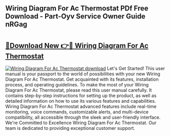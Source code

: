 ## Wiring Diagram For Ac Thermostat PDf Free Download - Part-Oyv Service Owner Guide nRGag

# <h2><a href="http://dfm6jz.blite.top/?on=Wiring+Diagram+For+Ac+Thermostat">🔗Download New 👉🔴 Wiring Diagram For Ac Thermostat</a></h2>

[![Wiring Diagram For Ac Thermostat download](https://i.imgur.com/lujVjoI.png)](http://dfm6jz.blite.top/?on=Wiring+Diagram+For+Ac+Thermostat)
Let's Get Started! This user manual is your passport to the world of possibilities with your new Wiring Diagram For Ac Thermostat. Get acquainted with its features, installation process, and operating guidelines. To make the most of your Wiring Diagram For Ac Thermostat, please read this user manual carefully. It contains step-by-step instructions for setting up the product, as well as detailed information on how to use its various features and capabilities. Wiring Diagram For Ac Thermostat advanced features include real-time monitoring, voice commands, customizable alerts, and multi-device compatibility, all accessible through the sleek and user-friendly interface. We're Committed to Excellence Wiring Diagram For Ac Thermostat. Our team is dedicated to providing exceptional customer support.
